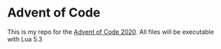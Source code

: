 # Advent of Code
This is my repo for the [Advent of Code 2020](https://adventofcode.com/2020).
All files will be executable with Lua 5.3
